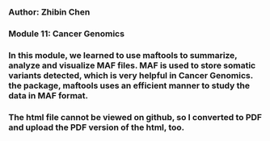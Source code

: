 ### Author: Zhibin Chen
### Module 11: Cancer Genomics

### In this module, we learned to use maftools to summarize, analyze and visualize MAF files. MAF is used to store somatic variants detected, which is very helpful in Cancer Genomics. the package, maftools uses an efficient manner to study the data in MAF format. 

### The html file cannot be viewed on github, so I converted to PDF and upload the PDF version of the html, too.
